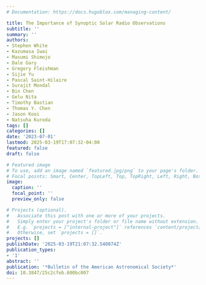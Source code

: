 ```yaml
---
# Documentation: https://docs.hugoblox.com/managing-content/

title: The Importance of Synoptic Solar Radio Observations
subtitle: ''
summary: ''
authors:
- Stephen White
- Kazumasa Iwai
- Masumi Shimojo
- Dale Gary
- Gregory Fleishman
- Sijie Yu
- Pascal Saint-Hilaire
- Surajit Mondal
- Bin Chen
- Gelu Nita
- Timothy Bastian
- Thomas Y. Chen
- Jason Kooi
- Natsuha Kuroda
tags: []
categories: []
date: '2023-07-01'
lastmod: 2025-03-19T17:07:32-04:00
featured: false
draft: false

# Featured image
# To use, add an image named `featured.jpg/png` to your page's folder.
# Focal points: Smart, Center, TopLeft, Top, TopRight, Left, Right, BottomLeft, Bottom, BottomRight.
image:
  caption: ''
  focal_point: ''
  preview_only: false

# Projects (optional).
#   Associate this post with one or more of your projects.
#   Simply enter your project's folder or file name without extension.
#   E.g. `projects = ["internal-project"]` references `content/project/deep-learning/index.md`.
#   Otherwise, set `projects = []`.
projects: []
publishDate: '2025-03-19T21:07:32.540874Z'
publication_types:
- '1'
abstract: ''
publication: '*Bulletin of the American Astronomical Society*'
doi: 10.3847/25c2cfeb.600bc007
---
```

